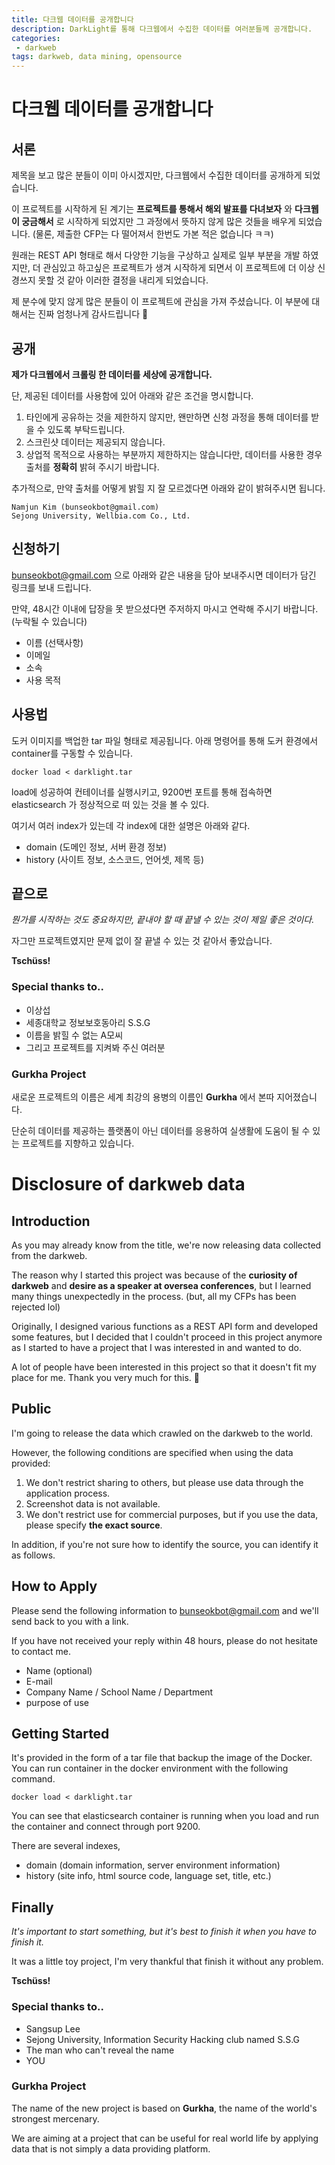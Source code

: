 ```yaml
---
title: 다크웹 데이터를 공개합니다
description: DarkLight를 통해 다크웹에서 수집한 데이터를 여러분들께 공개합니다.
categories:
 - darkweb
tags: darkweb, data mining, opensource
---
```

# 다크웹 데이터를 공개합니다
## 서론

제목을 보고 많은 분들이 이미 아시겠지만, 다크웹에서 수집한 데이터를 공개하게 되었습니다.

이 프로젝트를 시작하게 된 계기는 **프로젝트를 통해서 해외 발표를 다녀보자** 와 **다크웹이 궁금해서** 로 시작하게 되었지만 그 과정에서 뜻하지 않게 많은 것들을 배우게 되었습니다. (물론, 제출한 CFP는 다 떨어져서 한번도 가본 적은 없습니다 ㅋㅋ)

원래는 REST API 형태로 해서 다양한 기능을 구상하고 실제로 일부 부분을 개발 하였지만, 더 관심있고 하고싶은 프로젝트가 생겨 시작하게 되면서 이 프로젝트에 더 이상 신경쓰지 못할 것 같아 이러한 결정을 내리게 되었습니다.

제 분수에 맞지 않게 많은 분들이 이 프로젝트에 관심을 가져 주셨습니다. 이 부분에 대해서는 진짜 엄청나게 감사드립니다 :bow:



## 공개

**제가 다크웹에서 크롤링 한 데이터를 세상에 공개합니다.**

단, 제공된 데이터를 사용함에 있어 아래와 같은 조건을 명시합니다.

1. 타인에게 공유하는 것을 제한하지 않지만, 왠만하면 신청 과정을 통해 데이터를 받을 수 있도록 부탁드립니다.
2. 스크린샷 데이터는 제공되지 않습니다.
3. 상업적 목적으로 사용하는 부분까지 제한하지는 않습니다만, 데이터를 사용한 경우 출처를 **정확히** 밝혀 주시기 바랍니다.



추가적으로, 만약 출처를 어떻게 밝힐 지 잘 모르겠다면 아래와 같이 밝혀주시면 됩니다.

```
Namjun Kim (bunseokbot@gmail.com)
Sejong University, Wellbia.com Co., Ltd.
```



## 신청하기

bunseokbot@gmail.com 으로 아래와 같은 내용을 담아 보내주시면 데이터가 담긴 링크를 보내 드립니다.

만약, 48시간 이내에 답장을 못 받으셨다면 주저하지 마시고 연락해 주시기 바랍니다. (누락될 수 있습니다)

* 이름 (선택사항)
* 이메일
* 소속
* 사용 목적



## 사용법

도커 이미지를 백업한 tar 파일 형태로 제공됩니다. 아래 명령어를 통해 도커 환경에서 container를 구동할 수 있습니다.

```
docker load < darklight.tar
```

load에 성공하여 컨테이너를 실행시키고, 9200번 포트를 통해 접속하면 elasticsearch 가 정상적으로 떠 있는 것을 볼 수 있다.

여기서 여러 index가 있는데 각 index에 대한 설명은 아래와 같다.

* domain (도메인 정보, 서버 환경 정보)
* history (사이트 정보, 소스코드, 언어셋, 제목 등)



## 끝으로

*뭔가를 시작하는 것도 중요하지만, 끝내야 할 때 끝낼 수 있는 것이 제일 좋은 것이다.*

자그만 프로젝트였지만 문제 없이 잘 끝낼 수 있는 것 같아서 좋았습니다.

**Tschüss!**



### Special thanks to..

* 이상섭
* 세종대학교 정보보호동아리 S.S.G
* 이름을 밝힐 수 없는 A모씨
* 그리고 프로젝트를 지켜봐 주신 여러분



### Gurkha Project

새로운 프로젝트의 이름은 세계 최강의 용병의 이름인 **Gurkha** 에서 본따 지어졌습니다.

단순히 데이터를 제공하는 플랫폼이 아닌 데이터를 응용하여 실생활에 도움이 될 수 있는 프로젝트를 지향하고 있습니다.





# Disclosure of darkweb data

## Introduction

As you may already know from the title, we're now releasing data collected from the darkweb.

The reason why I started this project was because of the **curiosity of darkweb** and **desire as a speaker at oversea conferences**, but I learned many things unexpectedly in the process. (but, all my CFPs has been rejected lol)

Originally, I designed various functions as a REST API form and developed some features, but I decided that I couldn't proceed in this project anymore as I started to have a project that I was interested in and wanted to do.

A lot of people have been interested in this project so that it doesn't fit my place for me. Thank you very much for this. 🙇



## Public

I'm going to release the data which crawled on the darkweb to the world.

However, the following conditions are specified when using the data provided:

1. We don't restrict sharing to others, but please use data through the application process.
2. Screenshot data is not available.
3. We don't restrict use for commercial purposes, but if you use the data, please specify **the exact source**.

In addition, if you're not sure how to identify the source, you can identify it as follows.



## How to Apply

Please send the following information to bunseokbot@gmail.com and we'll send back to you with a link.

If you have not received your reply within 48 hours, please do not hesitate to contact me.

- Name (optional)
- E-mail
- Company Name / School Name / Department
- purpose of use



## Getting Started

It's provided in the form of a tar file that backup the image of the Docker. You can run container in the docker environment with the following command.

```
docker load < darklight.tar
```

You can see that elasticsearch container is running when you load and run the container and connect through port 9200.

There are several indexes,

- domain (domain information, server environment information)
- history (site info, html source code, language set, title, etc.)



## Finally

*It's important to start something, but it's best to finish it when you have to finish it.*

It was a little toy project, I'm very thankful that finish it without any problem.

**Tschüss!**



### Special thanks to..

- Sangsup Lee
- Sejong University, Information Security Hacking club named S.S.G
- The man who can't reveal the name
- YOU



### Gurkha Project

The name of the new project is based on **Gurkha**, the name of the world's strongest mercenary.

We are aiming at a project that can be useful for real world life by applying data that is not simply a data providing platform.



